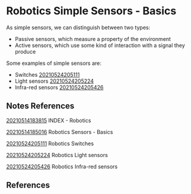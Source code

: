 ---
---
# Robotics Simple Sensors - Basics

As simple sensors, we can distinguish between two types:

-   Passive sensors, which measure a property of the environment
-   Active sensors, which use some kind of interaction with a signal
    they produce

Some examples of simple sensors are:

-   Switches [20210524205111](/notes/20210524205111)
-   Light sensors [20210524205224](/notes/20210524205224)
-   Infra-red sensors [20210524205426](/notes/20210524205426)

## Notes References

[20210514183815](/notes/20210514183815) INDEX - Robotics

[20210514185016](/notes/20210514185016) Robotics Sensors - Basics

[20210524205111](/notes/20210524205111) Robotics Switches

[20210524205224](/notes/20210524205224) Robotics Light sensors

[20210524205426](/notes/20210524205426) Robotics Infra-red sensors

## References
